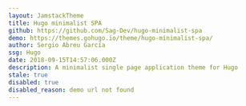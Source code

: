 ```yaml
---
layout: JamstackTheme
title: Hugo minimalist SPA
github: https://github.com/Sag-Dev/hugo-minimalist-spa
demo: https://themes.gohugo.io/theme/hugo-minimalist-spa/
author: Sergio Abreu García
ssg: Hugo
date: 2018-09-15T14:57:06.000Z
description: A minimalist single page application theme for Hugo
stale: true
disabled: true
disabled_reason: demo url not found
---
```

